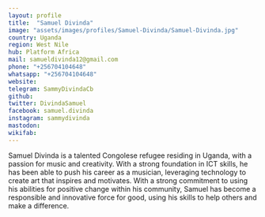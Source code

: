 ```yaml
---
layout: profile
title:  "Samuel Divinda"
image: "assets/images/profiles/Samuel-Divinda/Samuel-Divinda.jpg"
country: Uganda
region: West Nile
hub: Platform Africa
mail: samueldivinda12@gmail.com
phone: "+256704104648"
whatsapp: "+256704104648"
website: 
telegram: SammyDivindaCb
github: 
twitter: DivindaSamuel
facebook: samuel.divinda
instagram: sammydivinda
mastodon: 
wikifab:
---
```

Samuel Divinda is a talented Congolese refugee residing in Uganda, with a passion for music and creativity. With a strong foundation in ICT skills, he has been able to push his career as a musician, leveraging technology to create art that inspires and motivates. With a strong commitment to using his abilities for positive change within his community, Samuel has become a responsible and innovative force for good, using his skills to help others and make a difference.